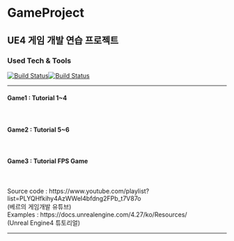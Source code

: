 # GameProject

<h2>UE4 게임 개발 연습 프로젝트</h2>
<h3>Used Tech & Tools</h3>

[![Build Status](https://img.shields.io/badge/C++-00599C?style=flat-square&logo=C%2B%2B&logoColor=white)](https://travis-ci.org/joemccann/dillinger)[![Build Status](https://img.shields.io/badge/UnrealEngine4-0E1128?style=flat-square&logo=UnrealEngine&logoColor=white)](https://travis-ci.org/joemccann/dillinger)

<hr />
<h4>Game1 : Tutorial 1~4</h4>
<br />
<h4>Game2 : Tutorial 5~6</h4>
<br />
<h4>Game3 : Tutorial FPS Game</h4>
<br />
<br />
Source code : https://www.youtube.com/playlist?list=PLYQHfkihy4AzWWeI4bfdng2FPb_t7V87o
<br />
(베르의 게임개발 유튜브)
<br />
Examples : https://docs.unrealengine.com/4.27/ko/Resources/
<br />
(Unreal Engine4 튜토리얼)
<hr />
<br />
